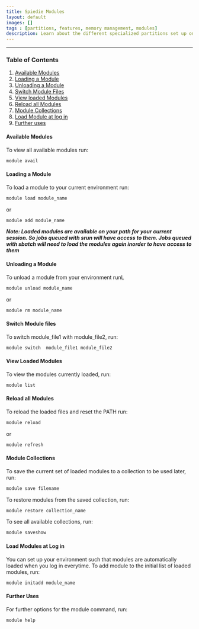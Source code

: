 ```yaml
---
title: Spiedie Modules
layout: default 
images: [] 
tags : [partitions, features, memory management, modules]
description: Learn about the different specialized partitions set up on Spiedie and best practices to improve Spiedie usage.  
--- 
```


***

### Table of Contents

1. [Available Modules](#avail)
2. [Loading a Module](#load)
3. [Unloading a Module](#unload)
4. [Switch Module Files](#switch)
5. [View loaded Modules](#view)
6. [Reload all Modules](#reload)
7. [Module Collections](#collections)
8. [Load Module at log in](#login)
9. [Further uses](#help)

#### <a name="avail"></a> Available Modules 
To view all available modules run: 

``` bash 
module avail 
```

#### <a name="load"></a> Loading a Module

To load a module to your current environment run: 

``` bash 
module load module_name
```

or 

``` bash 
module add module_name
```

***Note: Loaded modules are available on your path for your current session. So jobs queued with srun will have access to them. Jobs queued with sbatch will need to load the modules again inorder to have access to them***

#### <a name="unload"></a> Unloading a Module 

To unload a module from your environment runL 

``` bash 
module unload module_name
```

or 

``` bash 
module rm module_name
```

#### <a name="switch"></a> Switch Module files

To switch module_file1 with module_file2, run: 

``` bash 
module switch  module_file1 module_file2
```

#### <a name="view"></a> View Loaded Modules

To view the modules currently loaded, run:

```bash 
module list 
```

#### <a name="reload"></a> Reload all Modules
To reload the loaded files and reset the PATH run: 

``` bash 
module reload 
```
 or 


```bash
module refresh 
```
#### <a name="collections"></a> Module Collections

To save the current set of loaded modules to a collection to be used later, run: 

```bash
module save filename
```

To restore modules from the saved collection, run: 

```bash
module restore collection_name
```

To see all available collections, run: 

```bash
module saveshow
```


#### <a name="login"></a> Load Modules at Log in 

You can set up your environment such that modules are automatically loaded when you log in everytime. To add module to the initial list of loaded modules, run: 

```bash
module initadd module_name 
```

#### <a name="help">Further Uses</a>

For further options for the module command, run:

``` bash
module help
```
